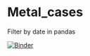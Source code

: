 # Metal_cases
Filter by date in pandas

[![Binder](https://mybinder.org/badge_logo.svg)](https://mybinder.org/v2/gh/DimitarSirakov/Metal_cases/main?labpath=Cases.py)
